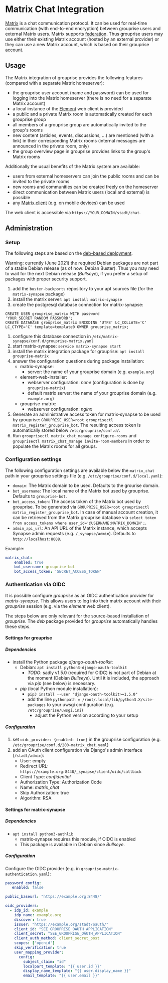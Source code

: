 # Matrix Chat Integration

[Matrix](https://matrix.org/) is a chat communication protocol.
It can be used for real-time communication (with end-to-end encryption) between grouprise users
and external Matrix users.
Matrix supports [federation](https://en.wikipedia.org/wiki/Federation_(information_technology)).
Thus grouprise users may use either their existing Matrix account (hosted by an external provider)
or they can use a new Matrix account, which is based on their grouprise account.

## Usage

The Matrix integration of grouprise provides the following features (compared with a separate
Matrix homeserver):

* the grouprise user account (name and password) can be used for logging into the Matrix homeserver
  (there is no need for a separate Matrix account)
* a local instance of the [Element](https://github.com/vector-im/element-web) web client is
  provided
* a public and a private Matrix room is automatically created for each grouprise group
* all members of a grouprise group are automatically invited to the group's rooms
* new content (articles, events, discussions, ...) are mentioned (with a link) in their
  corresponding Matrix rooms (internal messages are announced in the private room, only)
* the group overview page in grouprise provides links to the group's Matrix rooms

Additionally the usual benefits of the Matrix system are available:

* users from external homeservers can join the public rooms and can be invited to the private rooms
* new rooms and communities can be created freely on the homeserver
* direct communication between Matrix users (local and external) is possible
* any [Matrix client](https://matrix.org/clients/) (e.g. on mobile devices) can be used

The web client is accessible via `https://YOUR_DOMAIN/stadt/chat`.


## Administration

### Setup

The following steps are based on the [deb-based deployment](deployment/deb).

Warning: currently (June 2021) the required Debian packages are not part of a stable Debian
release (as of now: Debian Buster).
Thus you may need to wait for the next Debian release (*Bullseye*), if you prefer a setup of
packages with proper security support.

1. add the `buster-backports` repository to your apt sources file
   (for the `matrix-synapse` package)
1. install the matrix server: `apt install matrix-synapse`
1. create the postgresql database connection for matrix-synapse:
```
CREATE USER grouprise_matrix WITH password 'YOUR_SECRET_RANDOM_PASSWORD';
CREATE DATABASE grouprise_matrix ENCODING 'UTF8' LC_COLLATE='C' LC_CTYPE='C' template=template0 OWNER grouprise_matrix;
```
1. configure this database connection in `/etc/matrix-synapse/conf.d/grouprise-matrix.yaml`
1. start matrix-synapse: `service matrix-synapse start`
1. install the matrix integration package for grouprise: `apt install grouprise-matrix`
1. answer the configuration questions during package installation:
    * matrix-synapse:
        * server: the name of your grouprise domain (e.g. `example.org`)
    * element-web-installer:
        * webserver configuration: *none* (configuration is done by `grouprise-matrix`)
        * default matrix server: the name of your grouprise domain (e.g. `example.org`)
    * grouprise-matrix:
        * webserver configuration: *nginx*
1. Generate an administrative access token for matrix-synapse to be used by grouprise: `GROUPRISE_USER=root grouprisectl matrix_register_grouprise_bot`. The resulting access token is automatically stored below `/etc/grouprise/conf.d/`.
1. Run `grouprisectl matrix_chat_manage configure-rooms` and `grouprisectl matrix_chat_manage invite-room-members` in order to populate the Matrix rooms for all groups.


### Configuration settings

The following configuration settings are available below the `matrix_chat` path in your grouprise settings file (e.g. `/etc/grouprise/conf.d/local.yaml`):

* `domain`: The Matrix domain to be used.  Defaults to the grourise domain.
* `bot_username`: The local name of the Matrix bot used by grouprise.  Defaults to `grouprise-bot`.
* `bot_access_token`: The access token of the Matrix bot used by grouprise.  To be generated via
  `GROUPRISE_USER=root grouprisectl matrix_register_grouprise_bot`.  In case of manual account
  creation, it can be retrieved from the Matrix grouprise database via
  `select token from access_tokens where user_id='@USERNAME:MATRIX_DOMAIN';`.
* `admin_api_url`: An API URL of the Matrix instance, which accepts Synapse admin requests
  (e.g. `/_synapse/admin`).  Defaults to `http://localhost:8008`.

Example:
```yaml
matrix_chat:
    enabled: true
    bot_username: grouprise-bot
    bot_access_token: 'SECRET_ACCESS_TOKEN'
```


### Authentication via OIDC

It is possible configure *grouprise* as an OIDC authentication provider for *matrix-synapse*.
This allows users to log into their matrix account with their *grouprise* session (e.g. via
the *element* web client).

The steps below are only relevant for the source-based installation of *grouprise*.
The *deb* package provided for *grouprise* automatically handles these steps.

#### Settings for grouprise

##### Dependencies

* install the Python package *django-oauth-toolkit*:
    * Debian: `apt install python3-django-oauth-toolkit`
        * *TODO*: sadly v1.5.0 (required for OIDC) is not part of Debian at the moment (Debian *Bullseye*).  Until it is included, the approach via *pip* (see below) is necessary.
    * *pip* (local Python module installation):
        * `pip3 install --user "django-oauth-toolkit>=1.5.0"`
        * add the line `pythonpath = /root/.local/lib/python3.X/site-packages` to your uwsgi configuration (e.g. `/etc/grouprise/uwsgi.ini`)
            * adjust the Python version according to your setup

##### Configuration

1. set `oidc_provider: {enabled: true}` in the grouprise configuration (e.g. `/etc/grouprise/conf.d/200-matrix_chat.yaml`)
2. add an OAuth client configuration via Django's admin interface (`/stadt/admin`):
    * User: empty
    * Redirect URL: `https://example.org:8448/_synapse/client/oidc/callback`
    * Client Type: *confidential*
    * Authorization Type: Authorization Code
    * Name: *matrix_chat*
    * Skip Authorization: true
    * Algorithm: RSA

#### Settings for matrix-synapse

##### Dependencies

* `apt install python3-authlib`
    * matrix-synapse requires this module, if OIDC is enabled
    * This package is available in Debian since *Bullseye*.

##### Configuration

Configure the OIDC provider (e.g. in `grouprise-matrix-authentication.yaml`):
```yaml
password_config:
   enabled: false

public_baseurl: "https://example.org:8448/"

oidc_providers:
  - idp_id: example
    idp_name: example.org
    discover: true
    issuer: "https://example.org/stadt/oauth/"
    client_id: "SEE_GROUPRISE_OAUTH_APPLICATION"
    client_secret: "SEE_GROUPRISE_OAUTH_APPLICATION"
    client_auth_method: client_secret_post
    scopes: ["openid"]
    skip_verification: true
    user_mapping_provider:
      config:
        subject_claim: "id"
        localpart_template: "{{ user.id }}"
        display_name_template: "{{ user.display_name }}"
        email_template: "{{ user.email }}"
```
